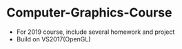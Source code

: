 # Computer-Graphics-Course

- For 2019 course, include several homework and project
- Build on VS2017(OpenGL)


